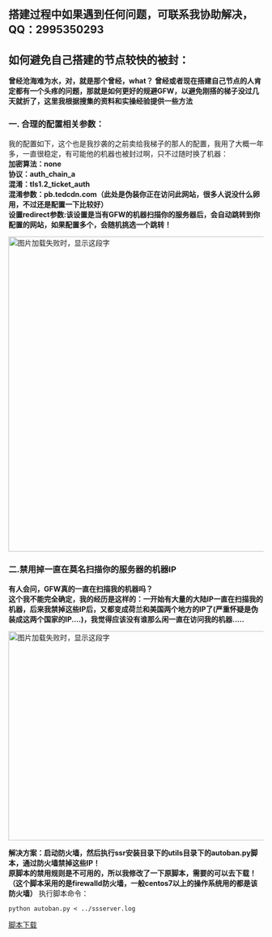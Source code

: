 ## **搭建过程中如果遇到任何问题，可联系我协助解决，QQ：2995350293**

## 如何避免自己搭建的节点较快的被封：
**曾经沧海难为水，对，就是那个曾经，what？ 曾经或者现在搭建自己节点的人肯定都有一个头疼的问题，那就是如何更好的规避GFW，以避免刚搭的梯子没过几天就折了，这里我根据搜集的资料和实操经验提供一些方法**

### 一. 合理的配置相关参数：
我的配置如下，这个也是我抄袭的之前卖给我梯子的那人的配置，我用了大概一年多，一直很稳定，有可能他的机器也被封过啊，只不过随时换了机器：  
**加密算法：none  
协议：auth_chain_a  
混淆：tls1.2_ticket_auth  
混淆参数：pb.tedcdn.com（此处是伪装你正在访问此网站，很多人说没什么卵用，不过还是配置一下比较好）  
设置redirect参数:该设置是当有GFW的机器扫描你的服务器后，会自动跳转到你配置的网站，如果配置多个，会随机挑选一个跳转！**  

<img src="https://github.com/smallqiangno/use-guide/blob/master/server/serverResistance1.png" width="1348" height="622" alt="图片加载失败时，显示这段字"/>  

### 二.禁用掉一直在莫名扫描你的服务器的机器IP  
**有人会问，GFW真的一直在扫描我的机器吗？  
这个我不能完全确定，我的经历是这样的：一开始有大量的大陆IP一直在扫描我的机器，后来我禁掉这些IP后，又都变成荷兰和美国两个地方的IP了(严重怀疑是伪装成这两个国家的IP....)，我觉得应该没有谁那么闲一直在访问我的机器.....**

<img src="https://github.com/smallqiangno/use-guide/blob/master/server/serverResistance2.png" width="1141" height="413" alt="图片加载失败时，显示这段字"/>   

**解决方案：启动防火墙，然后执行ssr安装目录下的utils目录下的autoban.py脚本，通过防火墙禁掉这些IP！  
 原脚本的禁用规则是不可用的，所以我修改了一下原脚本，需要的可以去下载！（这个脚本采用的是firewalld防火墙，一般centos7以上的操作系统用的都是该防火墙）**
 执行脚本命令：
 ```
 python autoban.py < ../ssserver.log
 ```
[脚本下载](https://github.com/smallqiangno/use-guide/blob/master/server/autoban.py)











